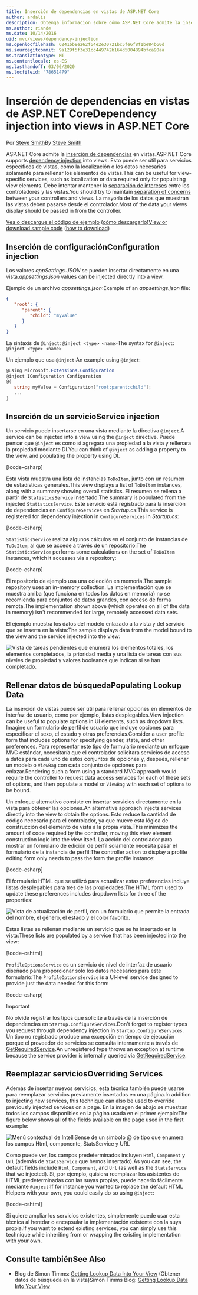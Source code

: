 ```yaml
---
title: Inserción de dependencias en vistas de ASP.NET Core
author: ardalis
description: Obtenga información sobre cómo ASP.NET Core admite la inserción de dependencias en las vistas de MVC.
ms.author: riande
ms.date: 10/14/2016
uid: mvc/views/dependency-injection
ms.openlocfilehash: 6241bb8e262f64e2e30721bc5fe6f8f1be84b60d
ms.sourcegitcommit: 9a129f5f3e31cc449742b164d5004894bfca90aa
ms.translationtype: MT
ms.contentlocale: es-ES
ms.lasthandoff: 03/06/2020
ms.locfileid: "78651479"
---
```

# <a name="dependency-injection-into-views-in-aspnet-core"></a><span data-ttu-id="98568-103">Inserción de dependencias en vistas de ASP.NET Core</span><span class="sxs-lookup"><span data-stu-id="98568-103">Dependency injection into views in ASP.NET Core</span></span>

<span data-ttu-id="98568-104">Por [Steve Smith](https://ardalis.com/)</span><span class="sxs-lookup"><span data-stu-id="98568-104">By [Steve Smith](https://ardalis.com/)</span></span>

<span data-ttu-id="98568-105">ASP.NET Core admite la [inserción de dependencias](xref:fundamentals/dependency-injection) en vistas.</span><span class="sxs-lookup"><span data-stu-id="98568-105">ASP.NET Core supports [dependency injection](xref:fundamentals/dependency-injection) into views.</span></span> <span data-ttu-id="98568-106">Esto puede ser útil para servicios específicos de vistas, como la localización o los datos necesarios solamente para rellenar los elementos de vistas.</span><span class="sxs-lookup"><span data-stu-id="98568-106">This can be useful for view-specific services, such as localization or data required only for populating view elements.</span></span> <span data-ttu-id="98568-107">Debe intentar mantener la [separación de intereses](/dotnet/standard/modern-web-apps-azure-architecture/architectural-principles#separation-of-concerns) entre los controladores y las vistas.</span><span class="sxs-lookup"><span data-stu-id="98568-107">You should try to maintain [separation of concerns](/dotnet/standard/modern-web-apps-azure-architecture/architectural-principles#separation-of-concerns) between your controllers and views.</span></span> <span data-ttu-id="98568-108">La mayoría de los datos que muestran las vistas deben pasarse desde el controlador.</span><span class="sxs-lookup"><span data-stu-id="98568-108">Most of the data your views display should be passed in from the controller.</span></span>

<span data-ttu-id="98568-109">[Vea o descargue el código de ejemplo](https://github.com/dotnet/AspNetCore.Docs/tree/master/aspnetcore/mvc/views/dependency-injection/sample) ([cómo descargarlo](xref:index#how-to-download-a-sample))</span><span class="sxs-lookup"><span data-stu-id="98568-109">[View or download sample code](https://github.com/dotnet/AspNetCore.Docs/tree/master/aspnetcore/mvc/views/dependency-injection/sample) ([how to download](xref:index#how-to-download-a-sample))</span></span>

## <a name="configuration-injection"></a><span data-ttu-id="98568-110">Inserción de configuración</span><span class="sxs-lookup"><span data-stu-id="98568-110">Configuration injection</span></span>

<span data-ttu-id="98568-111">Los valores *appSettings.JSON* se pueden insertar directamente en una vista.</span><span class="sxs-lookup"><span data-stu-id="98568-111">*appsettings.json* values can be injected directly into a view.</span></span>

<span data-ttu-id="98568-112">Ejemplo de un archivo *appsettings.json*:</span><span class="sxs-lookup"><span data-stu-id="98568-112">Example of an *appsettings.json* file:</span></span>

```json
{
   "root": {
      "parent": {
         "child": "myvalue"
      }
   }
}
```

<span data-ttu-id="98568-113">La sintaxis de `@inject`: `@inject <type> <name>`</span><span class="sxs-lookup"><span data-stu-id="98568-113">The syntax for `@inject`: `@inject <type> <name>`</span></span>

<span data-ttu-id="98568-114">Un ejemplo que usa `@inject`:</span><span class="sxs-lookup"><span data-stu-id="98568-114">An example using `@inject`:</span></span>

```csharp
@using Microsoft.Extensions.Configuration
@inject IConfiguration Configuration
@{
   string myValue = Configuration["root:parent:child"];
   ...
}
```

## <a name="service-injection"></a><span data-ttu-id="98568-115">Inserción de un servicio</span><span class="sxs-lookup"><span data-stu-id="98568-115">Service injection</span></span>

<span data-ttu-id="98568-116">Un servicio puede insertarse en una vista mediante la directiva `@inject`.</span><span class="sxs-lookup"><span data-stu-id="98568-116">A service can be injected into a view using the `@inject` directive.</span></span> <span data-ttu-id="98568-117">Puede pensar que `@inject` es como si agregara una propiedad a la vista y rellenara la propiedad mediante DI.</span><span class="sxs-lookup"><span data-stu-id="98568-117">You can think of `@inject` as adding a property to the view, and populating the property using DI.</span></span>

[!code-csharp[](../../mvc/views/dependency-injection/sample/src/ViewInjectSample/Views/ToDo/Index.cshtml?highlight=4,5,15,16,17)]

<span data-ttu-id="98568-118">Esta vista muestra una lista de instancias `ToDoItem`, junto con un resumen de estadísticas generales.</span><span class="sxs-lookup"><span data-stu-id="98568-118">This view displays a list of `ToDoItem` instances, along with a summary showing overall statistics.</span></span> <span data-ttu-id="98568-119">El resumen se rellena a partir de `StatisticsService` insertado.</span><span class="sxs-lookup"><span data-stu-id="98568-119">The summary is populated from the injected `StatisticsService`.</span></span> <span data-ttu-id="98568-120">Este servicio está registrado para la inserción de dependencias en `ConfigureServices` en *Startup.cs*:</span><span class="sxs-lookup"><span data-stu-id="98568-120">This service is registered for dependency injection in `ConfigureServices` in *Startup.cs*:</span></span>

[!code-csharp[](../../mvc/views/dependency-injection/sample/src/ViewInjectSample/Startup.cs?highlight=6,7&range=15-22)]

<span data-ttu-id="98568-121">`StatisticsService` realiza algunos cálculos en el conjunto de instancias de `ToDoItem`, al que se accede a través de un repositorio:</span><span class="sxs-lookup"><span data-stu-id="98568-121">The `StatisticsService` performs some calculations on the set of `ToDoItem` instances, which it accesses via a repository:</span></span>

[!code-csharp[](../../mvc/views/dependency-injection/sample/src/ViewInjectSample/Model/Services/StatisticsService.cs?highlight=15,20,25)]

<span data-ttu-id="98568-122">El repositorio de ejemplo usa una colección en memoria.</span><span class="sxs-lookup"><span data-stu-id="98568-122">The sample repository uses an in-memory collection.</span></span> <span data-ttu-id="98568-123">La implementación que se muestra arriba (que funciona en todos los datos en memoria) no se recomienda para conjuntos de datos grandes, con acceso de forma remota.</span><span class="sxs-lookup"><span data-stu-id="98568-123">The implementation shown above (which operates on all of the data in memory) isn't recommended for large, remotely accessed data sets.</span></span>

<span data-ttu-id="98568-124">El ejemplo muestra los datos del modelo enlazado a la vista y del servicio que se inserta en la vista:</span><span class="sxs-lookup"><span data-stu-id="98568-124">The sample displays data from the model bound to the view and the service injected into the view:</span></span>

![Vista de tareas pendientes que enumera los elementos totales, los elementos completados, la prioridad media y una lista de tareas con sus niveles de propiedad y valores booleanos que indican si se han completado.](dependency-injection/_static/screenshot.png)

## <a name="populating-lookup-data"></a><span data-ttu-id="98568-126">Rellenar datos de búsqueda</span><span class="sxs-lookup"><span data-stu-id="98568-126">Populating Lookup Data</span></span>

<span data-ttu-id="98568-127">La inserción de vistas puede ser útil para rellenar opciones en elementos de interfaz de usuario, como por ejemplo, listas desplegables.</span><span class="sxs-lookup"><span data-stu-id="98568-127">View injection can be useful to populate options in UI elements, such as dropdown lists.</span></span> <span data-ttu-id="98568-128">Imagine un formulario de perfil de usuario que incluye opciones para especificar el sexo, el estado y otras preferencias.</span><span class="sxs-lookup"><span data-stu-id="98568-128">Consider a user profile form that includes options for specifying gender, state, and other preferences.</span></span> <span data-ttu-id="98568-129">Para representar este tipo de formulario mediante un enfoque MVC estándar, necesitaría que el controlador solicitara servicios de acceso a datos para cada uno de estos conjuntos de opciones y, después, rellenar un modelo o `ViewBag` con cada conjunto de opciones para enlazar.</span><span class="sxs-lookup"><span data-stu-id="98568-129">Rendering such a form using a standard MVC approach would require the controller to request data access services for each of these sets of options, and then populate a model or `ViewBag` with each set of options to be bound.</span></span>

<span data-ttu-id="98568-130">Un enfoque alternativo consiste en insertar servicios directamente en la vista para obtener las opciones.</span><span class="sxs-lookup"><span data-stu-id="98568-130">An alternative approach injects services directly into the view to obtain the options.</span></span> <span data-ttu-id="98568-131">Esto reduce la cantidad de código necesario para el controlador, ya que mueve esta lógica de construcción del elemento de vista a la propia vista.</span><span class="sxs-lookup"><span data-stu-id="98568-131">This minimizes the amount of code required by the controller, moving this view element construction logic into the view itself.</span></span> <span data-ttu-id="98568-132">La acción del controlador para mostrar un formulario de edición de perfil solamente necesita pasar el formulario de la instancia de perfil:</span><span class="sxs-lookup"><span data-stu-id="98568-132">The controller action to display a profile editing form only needs to pass the form the profile instance:</span></span>

[!code-csharp[](../../mvc/views/dependency-injection/sample/src/ViewInjectSample/Controllers/ProfileController.cs?highlight=9,19)]

<span data-ttu-id="98568-133">El formulario HTML que se utilizó para actualizar estas preferencias incluye listas desplegables para tres de las propiedades:</span><span class="sxs-lookup"><span data-stu-id="98568-133">The HTML form used to update these preferences includes dropdown lists for three of the properties:</span></span>

![Vista de actualización de perfil, con un formulario que permite la entrada del nombre, el género, el estado y el color favorito.](dependency-injection/_static/updateprofile.png)

<span data-ttu-id="98568-135">Estas listas se rellenan mediante un servicio que se ha insertado en la vista:</span><span class="sxs-lookup"><span data-stu-id="98568-135">These lists are populated by a service that has been injected into the view:</span></span>

[!code-cshtml[](../../mvc/views/dependency-injection/sample/src/ViewInjectSample/Views/Profile/Index.cshtml?highlight=4,16,17,21,22,26,27)]

<span data-ttu-id="98568-136">`ProfileOptionsService` es un servicio de nivel de interfaz de usuario diseñado para proporcionar solo los datos necesarios para este formulario:</span><span class="sxs-lookup"><span data-stu-id="98568-136">The `ProfileOptionsService` is a UI-level service designed to provide just the data needed for this form:</span></span>

[!code-csharp[](../../mvc/views/dependency-injection/sample/src/ViewInjectSample/Model/Services/ProfileOptionsService.cs?highlight=7,13,24)]

> [!IMPORTANT]
> <span data-ttu-id="98568-137">No olvide registrar los tipos que solicite a través de la inserción de dependencias en `Startup.ConfigureServices`.</span><span class="sxs-lookup"><span data-stu-id="98568-137">Don't forget to register types you request through dependency injection in `Startup.ConfigureServices`.</span></span> <span data-ttu-id="98568-138">Un tipo no registrado produce una excepción en tiempo de ejecución porque el proveedor de servicios se consulta internamente a través de [GetRequiredService](/dotnet/api/microsoft.extensions.dependencyinjection.serviceproviderserviceextensions.getrequiredservice).</span><span class="sxs-lookup"><span data-stu-id="98568-138">An unregistered type throws an exception at runtime because the service provider is internally queried via [GetRequiredService](/dotnet/api/microsoft.extensions.dependencyinjection.serviceproviderserviceextensions.getrequiredservice).</span></span>

## <a name="overriding-services"></a><span data-ttu-id="98568-139">Reemplazar servicios</span><span class="sxs-lookup"><span data-stu-id="98568-139">Overriding Services</span></span>

<span data-ttu-id="98568-140">Además de insertar nuevos servicios, esta técnica también puede usarse para reemplazar servicios previamente insertados en una página.</span><span class="sxs-lookup"><span data-stu-id="98568-140">In addition to injecting new services, this technique can also be used to override previously injected services on a page.</span></span> <span data-ttu-id="98568-141">En la imagen de abajo se muestran todos los campos disponibles en la página usada en el primer ejemplo:</span><span class="sxs-lookup"><span data-stu-id="98568-141">The figure below shows all of the fields available on the page used in the first example:</span></span>

![Menú contextual de IntelliSense de un símbolo @ de tipo que enumera los campos Html, componente, StatsService y URL](dependency-injection/_static/razor-fields.png)

<span data-ttu-id="98568-143">Como puede ver, los campos predeterminados incluyen `Html`, `Component` y `Url` (además de `StatsService` que hemos insertado).</span><span class="sxs-lookup"><span data-stu-id="98568-143">As you can see, the default fields include `Html`, `Component`, and `Url` (as well as the `StatsService` that we injected).</span></span> <span data-ttu-id="98568-144">Si, por ejemplo, quisiera reemplazar los asistentes de HTML predeterminadas con las suyas propias, puede hacerlo fácilmente mediante `@inject`:</span><span class="sxs-lookup"><span data-stu-id="98568-144">If for instance you wanted to replace the default HTML Helpers with your own, you could easily do so using `@inject`:</span></span>

[!code-cshtml[](../../mvc/views/dependency-injection/sample/src/ViewInjectSample/Views/Helper/Index.cshtml?highlight=3,11)]

<span data-ttu-id="98568-145">Si quiere ampliar los servicios existentes, simplemente puede usar esta técnica al heredar o encapsular la implementación existente con la suya propia.</span><span class="sxs-lookup"><span data-stu-id="98568-145">If you want to extend existing services, you can simply use this technique while inheriting from or wrapping the existing implementation with your own.</span></span>

## <a name="see-also"></a><span data-ttu-id="98568-146">Consulte también</span><span class="sxs-lookup"><span data-stu-id="98568-146">See Also</span></span>

* <span data-ttu-id="98568-147">Blog de Simon Timms: [Getting Lookup Data Into Your View](https://blog.simontimms.com/2015/06/09/getting-lookup-data-into-you-view/) (Obtener datos de búsqueda en la vista)</span><span class="sxs-lookup"><span data-stu-id="98568-147">Simon Timms Blog: [Getting Lookup Data Into Your View](https://blog.simontimms.com/2015/06/09/getting-lookup-data-into-you-view/)</span></span>

